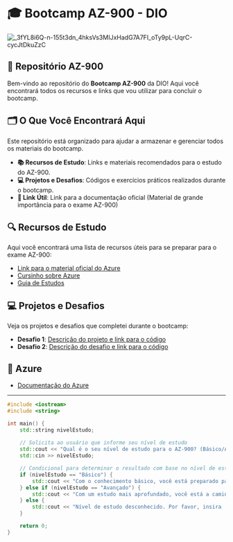 # 🎓 Bootcamp AZ-900 - DIO 

![_3fYL8i6Q-n-155t3dn_4hksVs3MIJxHadG7A7FI_oTy9pL-UqrC-cycJtDkuZzC](https://github.com/user-attachments/assets/1ffece00-af0f-4c54-b2f0-bc53f163b116)

## 📁 Repositório AZ-900

Bem-vindo ao repositório do **Bootcamp AZ-900** da DIO! Aqui você encontrará todos os recursos e links que vou utilizar para concluir o bootcamp.

## 🗂️ O Que Você Encontrará Aqui

Este repositório está organizado para ajudar a armazenar e gerenciar todos os materiais do bootcamp.

- **📚 Recursos de Estudo**: Links e materiais recomendados para o estudo do AZ-900.
- **💻 Projetos e Desafios**: Códigos e exercícios práticos realizados durante o bootcamp.
- **🔗 Link Útil**: Link para a documentação oficial (Material de grande importância para o exame AZ-900)

## 🔍 Recursos de Estudo

Aqui você encontrará uma lista de recursos úteis para se preparar para o exame AZ-900:

- [Link para o material oficial do Azure](https://docs.microsoft.com/azure/)
- [Cursinho sobre Azure](https://www.youtube.com/watch?v=h5PNYnwApkM&list=LL&index=9)
- [Guia de Estudos](https://medium.com/@shalinds/my-two-week-journey-to-passing-the-az-900-exam-122f5f1e3732)

## 💻 Projetos e Desafios

Veja os projetos e desafios que completei durante o bootcamp:

- **Desafio 1**: [Descrição do projeto e link para o código](https://github.com/GuylhermeI/desafio-azure-dio/blob/main/Desafio%20-%20Cria%C3%A7%C3%A3o-de-VM-em-Azure.md)
- **Desafio 2**: [Descrição do desafio e link para o código](https://github.com/GuylhermeI/desafio-azure-dio/blob/main/Desafio%20-%20Inst%C3%A2ncia%20de%20Banco%20de%20Dados.md)

## 🔗 Azure

- [Documentação do Azure](https://docs.microsoft.com/azure/)

---

```cpp
#include <iostream>
#include <string>

int main() {
    std::string nivelEstudo;
    
    // Solicita ao usuário que informe seu nível de estudo
    std::cout << "Qual é o seu nível de estudo para o AZ-900? (Básico/Avançado): ";
    std::cin >> nivelEstudo;

    // Condicional para determinar o resultado com base no nível de estudo
    if (nivelEstudo == "Básico") {
        std::cout << "Com o conhecimento básico, você está preparado para passar no AZ-900!" << std::endl;
    } else if (nivelEstudo == "Avançado") {
        std::cout << "Com um estudo mais aprofundado, você está a caminho de se tornar um especialista em Azure!" << std::endl;
    } else {
        std::cout << "Nível de estudo desconhecido. Por favor, insira 'Básico' ou 'Avançado'." << std::endl;
    }

    return 0;
}

```
